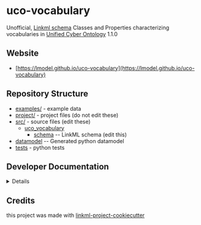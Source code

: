 # uco-vocabulary

Unofficial, [Linkml schema](https://linkml.io) Classes and Properties characterizing vocabularies in [Unified Cyber Ontology](https://unifiedcyberontology.org/) 1.1.0

## Website

* [https://lmodel.github.io/uco-vocabulary](https://lmodel.github.io/uco-vocabulary)

## Repository Structure

* [examples/](examples/) - example data
* [project/](project/) - project files (do not edit these)
* [src/](src/) - source files (edit these)
    * [uco_vocabulary](src/uco_vocabulary)
        * [schema](src/uco_vocabulary/schema) -- LinkML schema (edit this)
* [datamodel](src/uco_vocabulary/datamodel) -- Generated python datamodel
* [tests](tests/) - python tests

## Developer Documentation

<details>
Use the `make` command to generate project artefacts:

- `make all`: make everything
- `make deploy`: deploys site

</details>

## Credits

this project was made with [linkml-project-cookiecutter](https://github.com/linkml/linkml-project-cookiecutter)
